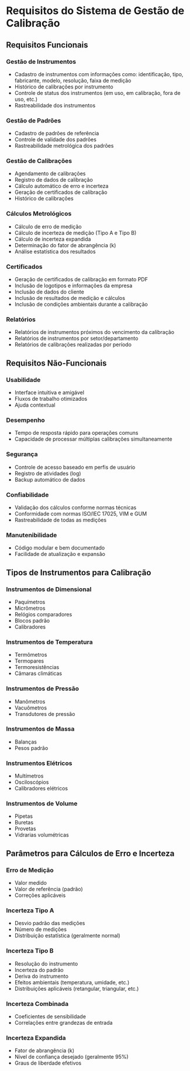 # Requisitos do Sistema de Gestão de Calibração

## Requisitos Funcionais

### Gestão de Instrumentos
- Cadastro de instrumentos com informações como: identificação, tipo, fabricante, modelo, resolução, faixa de medição
- Histórico de calibrações por instrumento
- Controle de status dos instrumentos (em uso, em calibração, fora de uso, etc.)
- Rastreabilidade dos instrumentos

### Gestão de Padrões
- Cadastro de padrões de referência
- Controle de validade dos padrões
- Rastreabilidade metrológica dos padrões

### Gestão de Calibrações
- Agendamento de calibrações
- Registro de dados de calibração
- Cálculo automático de erro e incerteza
- Geração de certificados de calibração
- Histórico de calibrações

### Cálculos Metrológicos
- Cálculo de erro de medição
- Cálculo de incerteza de medição (Tipo A e Tipo B)
- Cálculo de incerteza expandida
- Determinação do fator de abrangência (k)
- Análise estatística dos resultados

### Certificados
- Geração de certificados de calibração em formato PDF
- Inclusão de logotipos e informações da empresa
- Inclusão de dados do cliente
- Inclusão de resultados de medição e cálculos
- Inclusão de condições ambientais durante a calibração

### Relatórios
- Relatórios de instrumentos próximos do vencimento da calibração
- Relatórios de instrumentos por setor/departamento
- Relatórios de calibrações realizadas por período

## Requisitos Não-Funcionais

### Usabilidade
- Interface intuitiva e amigável
- Fluxos de trabalho otimizados
- Ajuda contextual

### Desempenho
- Tempo de resposta rápido para operações comuns
- Capacidade de processar múltiplas calibrações simultaneamente

### Segurança
- Controle de acesso baseado em perfis de usuário
- Registro de atividades (log)
- Backup automático de dados

### Confiabilidade
- Validação dos cálculos conforme normas técnicas
- Conformidade com normas ISO/IEC 17025, VIM e GUM
- Rastreabilidade de todas as medições

### Manutenibilidade
- Código modular e bem documentado
- Facilidade de atualização e expansão

## Tipos de Instrumentos para Calibração

### Instrumentos de Dimensional
- Paquímetros
- Micrômetros
- Relógios comparadores
- Blocos padrão
- Calibradores

### Instrumentos de Temperatura
- Termômetros
- Termopares
- Termoresistências
- Câmaras climáticas

### Instrumentos de Pressão
- Manômetros
- Vacuômetros
- Transdutores de pressão

### Instrumentos de Massa
- Balanças
- Pesos padrão

### Instrumentos Elétricos
- Multímetros
- Osciloscópios
- Calibradores elétricos

### Instrumentos de Volume
- Pipetas
- Buretas
- Provetas
- Vidrarias volumétricas

## Parâmetros para Cálculos de Erro e Incerteza

### Erro de Medição
- Valor medido
- Valor de referência (padrão)
- Correções aplicáveis

### Incerteza Tipo A
- Desvio padrão das medições
- Número de medições
- Distribuição estatística (geralmente normal)

### Incerteza Tipo B
- Resolução do instrumento
- Incerteza do padrão
- Deriva do instrumento
- Efeitos ambientais (temperatura, umidade, etc.)
- Distribuições aplicáveis (retangular, triangular, etc.)

### Incerteza Combinada
- Coeficientes de sensibilidade
- Correlações entre grandezas de entrada

### Incerteza Expandida
- Fator de abrangência (k)
- Nível de confiança desejado (geralmente 95%)
- Graus de liberdade efetivos
